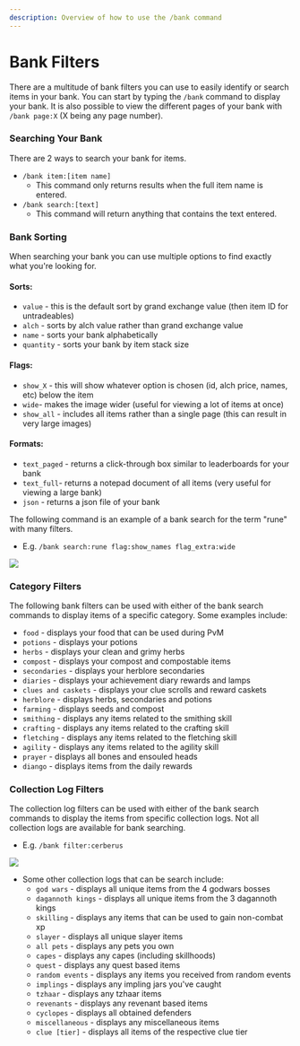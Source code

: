 ```yaml
---
description: Overview of how to use the /bank command
---
```


# Bank Filters

There are a multitude of bank filters you can use to easily identify or search items in your bank. You can start by typing the `/bank` command to display your bank. It is also possible to view the different pages of your bank with `/bank page:X` (X being any page number).

### Searching Your Bank

There are 2 ways to search your bank for items.

* `/bank item:[item name]`
  * This command only returns results when the full item name is entered.
* `/bank search:[text]`
  * This command will return anything that contains the text entered.

### Bank Sorting

When searching your bank you can use multiple options to find exactly what you're looking for.

#### Sorts:

* `value` - this is the default sort by grand exchange value (then item ID for untradeables)
* `alch` - sorts by alch value rather than grand exchange value
* `name` - sorts your bank alphabetically
* `quantity` - sorts your bank by item stack size

#### Flags:

* `show_X` - this will show whatever option is chosen (id, alch price, names, etc) below the item
* `wide`- makes the image wider (useful for viewing a lot of items at once)
* `show_all` - includes all items rather than a single page (this can result in very large images)

#### Formats:

* `text_paged` - returns a click-through box similar to leaderboards for your bank
* `text_full`- returns a notepad document of all items (very useful for viewing a large bank)
* `json` - returns a json file of your bank



The following command is an example of a bank search for the term "rune" with many filters.&#x20;

* E.g. `/bank search:rune flag:show_names flag_extra:wide`&#x20;

![](../.gitbook/assets/rune\_search.png)

### Category Filters

The following bank filters can be used with either of the bank search commands to display items of a specific category. Some examples include:

* `food` - displays your food that can be used during PvM
* `potions` - displays your potions
* `herbs` - displays your clean and grimy herbs
* `compost` - displays your compost and compostable items
* `secondaries` - displays your herblore secondaries
* `diaries` - displays your achievement diary rewards and lamps
* `clues and caskets` - displays your clue scrolls and reward caskets
* `herblore` - displays herbs, secondaries and potions
* `farming` - displays seeds and compost
* `smithing` - displays any items related to the smithing skill
* `crafting` - displays any items related to the crafting skill
* `fletching` - displays any items related to the fletching skill
* `agility` - displays any items related to the agility skill
* `prayer` - displays all bones and ensouled heads
* `diango` - displays items from the daily rewards

### Collection Log Filters

The collection log filters can be used with either of the bank search commands to display the items from specific collection logs. Not all collection logs are available for bank searching.&#x20;

* E.g. `/bank filter:cerberus`

![](../.gitbook/assets/cerberus\_bank.png)

* Some other collection logs that can be search include:
  * `god wars` - displays all unique items from the 4 godwars bosses
  * `dagannoth kings` - displays all unique items from the 3 dagannoth kings
  * `skilling` - displays any items that can be used to gain non-combat xp
  * `slayer` - displays all unique slayer items
  * `all pets` - displays any pets you own
  * `capes` - displays any capes (including skillhoods)
  * `quest` - displays any quest based items
  * `random events` - displays any items you received from random events
  * `implings` - displays any impling jars you've caught
  * `tzhaar` - displays any tzhaar items
  * `revenants` - displays any revenant based items
  * `cyclopes` - displays all obtained defenders
  * `miscellaneous` - displays any miscellaneous items
  * `clue [tier]` - displays all items of the respective clue tier
